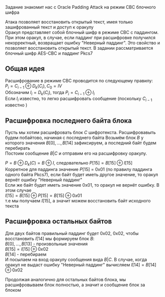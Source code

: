 Задание знакомит нас с Oracle Padding Attack на режим CBC блочного шифра  

Атака позволяет восстановить открытый текст, имея только зашифрованный текст и доступ к оракулу  
Оракул представляет собой блочный шифр в режиме CBC с паддингом. При этом оракул, в случае, если паддинг при расшифровке получился некорректный, возвращает ошибку "Неверный паддинг".
Это свойство и позволяет восстановить открытый текст. В задании рассматривается блочный шифр AES-CBC и паддинг Pkcs7  



## Общая идея 
Расшифрование в режиме CBC проводится по следующему правилу:  
$P_i = C_{i - 1} \oplus D_k(C_i), C_0 = IV$  
Обозначим $I_i = D_k(C_i)$, тогда $P_i = C_{i - 1} \oplus I_i$  
Если  $I_i$ известно, то легко расшифровать сообщение (поскольку $C_{i - 1}$ известно )  


## Расшифровка последнего байта блока
Пусть мы хотим расшифровать блок $C$  шифротекста. Расшифровавыть будем побайтово, начиная с последнего байта
Возьмём блок $B$ у которого значения 
$B[0],...,B[14]$ зафиксируем, а последний байт будем перебирать  
Постоим сообщение $B|C$ и отправим его на расшифровку оракулу.   

$P = B \oplus D_k(C) = B \oplus I$, следовательно  $P[15] = B[15] \oplus I[15]$  
Корретное для паддинга значение $P[15]$ = 0x01 (по правилу паддинга одного байта Pkcs7), если байт будет иметь другое значение, то оракул вернёт ошибку "Неверный паддинг"  
Если же байт будет иметь значение 0x01, то оракул не вернёт ошибку. В этом случае  
$I[15] = B[15] \oplus P[15] = B[15] \oplus 0x01$  
т.е мы получаем $I[15]$, а значит можем восстановить байт исходного текста


## Расшифровка остальных байтов
Для двух байтов правильный паддинг будет 0x02, 0x02, чтобы восстановить $I[14]$ мы формируем блок $B$:  
$B[0],...,B[13]$ - произвольные значения  
$B[15] = I[15] \oplus 0x02$  
$B[14]$ - перебираем    
И посылаем на вход оракулу сообщения вида $B|C$. В случае, когда оракул не выдаст ошибку "Неверный паддинг" вычисляем $I[14] = B[14] \oplus 0x02$

Продолжая аналогично для остальных байтов блока, мы расшифровываем блок полностью, а значит и сообщение блок за блоком




